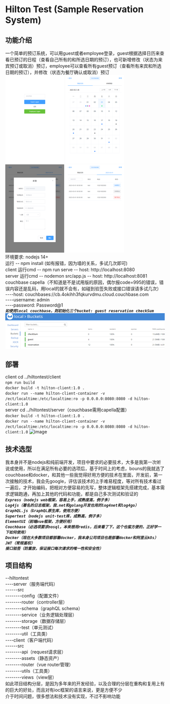 # Hilton Test (Sample Reservation System)
## 功能介绍
一个简单的预订系统，可以用guest或者employee登录，guest根据选择日历来查看已预订的日程（查看自己所有的和所选日期的预订），也可新增修改（状态为来宾预订或取消）预订，employee可以查看所有guest预订（查看所有来宾和所选日期的预订），并修改（状态为餐厅确认或取消）预订   
![image](https://github.com/hjj28810/HiltonTest/blob/main/assets/show3.png) 
![image](https://github.com/hjj28810/HiltonTest/blob/main/assets/show1.png) 
![image](https://github.com/hjj28810/HiltonTest/blob/main/assets/show2.png) 
![image](https://github.com/hjj28810/HiltonTest/blob/main/assets/show4.png)  
环境要求: nodejs 14+  
运行 -- npm install (如有报错，因为墙的关系，多试几次即可)  
client  运行cmd -- npm run serve -- host: http://localhost:8080  
server  运行cmd -- nodemon src/app.js -- host: http://localhost:8081  
couchbase capella（不知道是不是试用版的原因，偶尔报code=995的错误，错误内容还是乱码，用local的就不会有，如碰到验签失败或接口错误请多试几次）  
----host: couchbases://cb.4okihh3fqkurvdmu.cloud.couchbase.com  
----username: admin  
----password: Password@1  
***`如使用local couchbase，则初始化三个bucket: guest reservation checkSum`***  
![image](https://github.com/hjj28810/HiltonTest/blob/main/assets/show6.png)  
## 部署
client cd ../hiltontest/client  
```npm run build```  
```docker build -t hilton-client:1.0 .```  
```docker run --name hilton-client-container -v /ect/localtime:/etc/localtime:ro -p 0.0.0.0:8080:8080 -d hilton-client:1.0```  
server cd ../hiltontest/server（couchbase需用capella配置）  
```docker build -t hilton-client:1.0 .```  
```docker run --name hilton-client-container -v /ect/localtime:/etc/localtime:ro -p 0.0.0.0:8080:8080 -d hilton-client:1.0``` 
![image](https://github.com/hjj28810/HiltonTest/blob/main/assets/show5.png) 
## 技术选型
我本身并不是nodejs和纯前端开发，项目中要求的必要技术，大多是我第一次听说或使用，所以在满足所有必要的选项后，基于时间上的考虑，bouns的我就选了couchbase和docker，和其他一些我觉得好用方便的技术在里面，开发前，第一次接触的技术，我会先google，评估该技术的上手难易程度，等对所有技术看过一遍后，才开始编码，把相对方便容易的先写，整体逻辑框架先搭建完成，基本需求逻辑跑通，再加上其他的代码和功能，都是自己多次测试和验证的  
***`Express（nodejs web框架，容易上手，成熟度高，例子多）`***  
***`Log4js（著名的日志框架，我.net和golang开发也用的log4net和log4go）`***  
***`GraphQL.js（GraphQL原生库，使用方便）`***  
***`Supertest（nodejs unit-test库，成熟高，例子多）`***  
***`ElementUI（前端vue框架，方便好用）`***  
***`Couchbase（必选项要求nosql，本来想用redis，后来看了下，这个也蛮方便的，正好学一下如何使用）`***  
***`Docker（现在大多数项目都部署docker，我本身公司项目也是部署docker和阿里云k8s）`***  
***`JWT（常规鉴权）`***  
***`接口验签（防重放，保证接口每次请求的唯一性和安全性）`***  
## 项目结构
--hiltontest  
----server（服务端代码）  
------src  
--------config（配置文件）  
--------router（controller层）  
--------schema（graphQL schema）  
--------service（业务逻辑处理层）  
--------storage（数据存储层）  
--------test（单元测试）  
--------util（工具类）  
----client（客户端代码）  
------src  
--------api（request请求层）  
--------assets（静态资产）  
--------router（vue router管理）  
--------utils（工具类）  
--------views（view层）  
如此项目结构分层，是因为多年来的开发经验，以及合理的分层在重构和复用上有的巨大的好处，而且对有ioc框架的语言来说，更是方便不少  
介于时间问题，很多想法和技术没有实现，不过不影响功能
